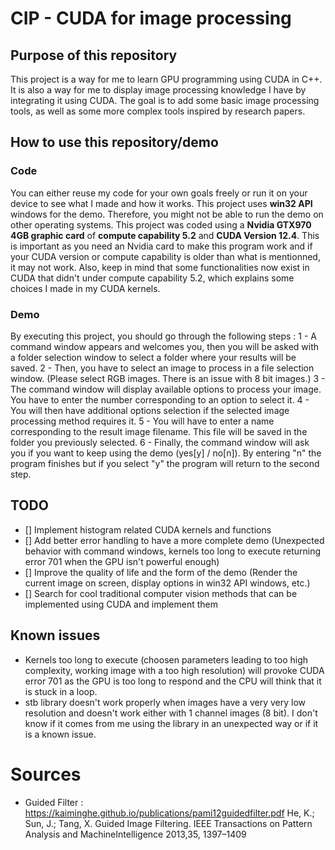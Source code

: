 # CIP - CUDA for image processing

## Purpose of this repository
This project is a way for me to learn GPU programming using CUDA in C++.
It is also a way for me to display image processing knowledge I have by integrating it using CUDA.
The goal is to add some basic image processing tools, as well as some more complex tools inspired by research papers.


## How to use this repository/demo
### Code
You can either reuse my code for your own goals freely or run it on your device to see what I made and how it works.
This project uses **win32 API** windows for the demo. Therefore, you might not be able to run the demo on other operating systems.
This project was coded using a **Nvidia GTX970 4GB graphic card** of **compute capability 5.2** and **CUDA Version 12.4**.
This is important as you need an Nvidia card to make this program work and if your CUDA version or compute capability is older than what is mentionned, it may not work.
Also, keep in mind that some functionalities now exist in CUDA that didn't under compute capability 5.2, which explains some choices I made in my CUDA kernels.

### Demo
By executing this project, you should go through the following steps :
 1 - A command window appears and welcomes you, then you will be asked with a folder selection window to select a folder where your results will be saved.
 2 - Then, you have to select an image to process in a file selection window. (Please select RGB images. There is an issue with 8 bit images.)
 3 - The command window will display available options to process your image. You have to enter the number corresponding to an option to select it.
 4 - You will then have additional options selection if the selected image processing method requires it.
 5 - You will have to enter a name corresponding to the result image filename. This file will be saved in the folder you previously selected.
 6 - Finally, the command window will ask you if you want to keep using the demo (yes[y] / no[n]). By entering "n" the program finishes but if you select "y" the program will return to the second step.


## TODO
- [] Implement histogram related CUDA kernels and functions
- [] Add better error handling to have a more complete demo (Unexpected behavior with command windows, kernels too long to execute returning error 701 when the GPU isn't powerful enough)
- [] Improve the quality of life and the form of the demo (Render the current image on screen, display options in win32 API windows, etc.)
- [] Search for cool traditional computer vision methods that can be implemented using CUDA and implement them


## Known issues
- Kernels too long to execute (choosen parameters leading to too high complexity, working image with a too high resolution) will provoke CUDA error 701 as the GPU is too long to respond and the CPU will think that it is stuck in a loop.
- stb library doesn't work properly when images have a very very low resolution and doesn't work either with 1 channel images (8 bit). I don't know if it comes from me using the library in an unexpected way or if it is a known issue.


# Sources
- Guided Filter : https://kaiminghe.github.io/publications/pami12guidedfilter.pdf
He, K.; Sun, J.; Tang, X. Guided Image Filtering. IEEE Transactions on Pattern Analysis and MachineIntelligence 2013,35, 1397–1409